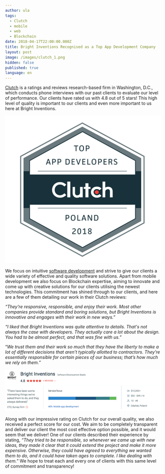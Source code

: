 ```yaml
---
author: ula
tags:
  - Clutch
  - mobile
  - web
  - Blockchain
date: 2018-04-17T22:00:00.000Z
title: Bright Inventions Recognised as a Top App Development Company
layout: post
image: /images/clutch_1.png
hidden: false
published: true
language: en
---
```

[Clutch](https://clutch.co/profile/bright-inventions) is a ratings and reviews research-based firm in Washington, D.C., which conducts phone interviews with our past clients to evaluate our level of performance. Our clients have rated us with 4.8 out of 5 stars! This high level of quality is important to our clients and even more important to us here at Bright Inventions.

![Top App Developers](/images/clutch_1.png)

We focus on intuitive [software development](https://themanifest.com/app-development/how-small-businesses-build-mobile-apps) and strive to give our clients a wide variety of effective and quality software solutions. Apart from mobile development we also focus on Blockchain expertise, aiming to innovate and come up with creative solutions for our clients utilising the newest technologies. This commitment has shined through to our clients, and here are a few of them detailing our work in their Clutch reviews:

*“They’re responsive, responsible, and enjoy their work. Most other companies provide standard and boring solutions, but Bright Inventions is innovative and engages with their work in new ways.”*

*“I liked that Bright Inventions was quite attentive to details. That's not always the case with developers. They actually care a lot about the design. You had to be almost perfect, and that was fine with us.”*

“*We trust them and their work so much that they have the liberty to make a lot of different decisions that aren’t typically allotted to contractors. They’re essentially responsible for certain pieces of our business; that’s how much we rely on them.”*

![Bright Inventions on Clutch](/images/clutch_2.png)

Along with our impressive rating on Clutch for our overall quality, we also received a perfect score for our cost. We aim to be completely transparent and deliver our client the most cost effective option possible, and it would seem that we deliver! One of our clients described their experience by stating, *“They tried to be responsible, so whenever we came up with new ideas, they made it clear that it could extend the project and make it more expensive. Otherwise, they could have agreed to everything we wanted them to do, and it could have taken ages to complete. I like dealing with them.”* We hope to treat each and every one of clients with this same level of commitment and transparency!
